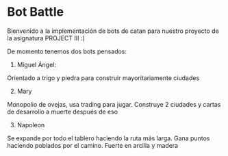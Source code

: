 # Bot Battle
Bienvenido a la implementación de bots de catan para nuestro proyecto de la asignatura PROJECT III :)

De momento tenemos dos bots pensados: 
1. Miguel Ángel:
   
Orientado a trigo y piedra para construir mayoritariamente ciudades

2. Mary
   
Monopolio de ovejas, usa trading para jugar. Construye 2 ciudades y cartas de desarrollo a muerte después de eso

3. Napoleon
   
Se expande por todo el tablero haciendo la ruta más larga. Gana puntos haciendo poblados por el camino. Fuerte en arcilla y madera

